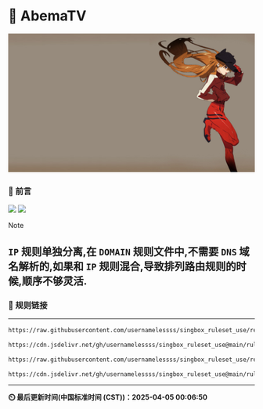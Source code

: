 
# 🧸 AbemaTV
![](https://raw.githubusercontent.com/usernamelessss/picture-bed/main/images/202504042256831.jpg)
### 📣 前言
![](https://shields.io/badge/-移除重复规则-ff69b4) ![](https://shields.io/badge/-IP&nbsp;规则单独存放不与&nbsp;DOMAIN&nbsp;等混合-green)
> [!NOTE]
**`IP` 规则单独分离,在 `DOMAIN` 规则文件中,不需要 `DNS` 域名解析的,如果和 `IP` 规则混合,导致排列路由规则的时候,顺序不够灵活.**
---

###  🔗 规则链接
---

```url
https://raw.githubusercontent.com/usernamelessss/singbox_ruleset_use/refs/heads/main/rule/AbemaTV/AbemaTV_No_IP.json
```

```url
https://cdn.jsdelivr.net/gh/usernamelessss/singbox_ruleset_use@main/rule/AbemaTV/AbemaTV_No_IP.json
```

```url
https://raw.githubusercontent.com/usernamelessss/singbox_ruleset_use/refs/heads/main/rule/AbemaTV/AbemaTV_No_IP.srs
```

```url
https://cdn.jsdelivr.net/gh/usernamelessss/singbox_ruleset_use@main/rule/AbemaTV/AbemaTV_No_IP.srs
```

---
**⏲️ 最后更新时间(中国标准时间 (CST))：2025-04-05 00:06:50**